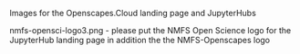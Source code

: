 Images for the Openscapes.Cloud landing page and JupyterHubs

nmfs-opensci-logo3.png - please put the NMFS Open Science logo for the JupyterHub landing page in addition the the NMFS-Openscapes logo
